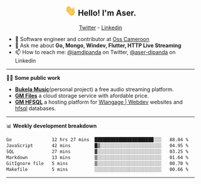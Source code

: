 <h2 align="center"> <img src="https://github.com/gabriel-TheCode/gabriel-TheCode/blob/master/gifs/Hi.gif" width="30px"> Hello! I'm Aser.</h2>
<p align="center">
  <a href="https://twitter.com/iamdipanda">Twitter</a> - 
  <a href="https://www.linkedin.com/in/aser-dipanda/">Linkedin</a>
</p>


- 🔭 Software engineer and contributor at [Oss Cameroon](https://github.com/osscameroon)
- 💬 Ask me about **Go, Mongo, Windev, Flutter, HTTP Live Streaming**
- 📫 How to reach me: [@iamdipanda](https://twitter.com/iamdipanda) on Twitter, [@aser-dipanda](https://www.linkedin.com/in/aser-dipanda/) on Linkedin

-------

👨‍💻 **Some public work**

- **[Bukela Music](https://music.bukela.co)**(personal project) a free audio streaming platform. 
- **[GM Files](https://gamesmania.io)** a cloud storage service with afordable price.
- **[GM HFSQL](https://gamesmania.io)** a hosting platform for [Wlangage | Webdev](https://pcsoft.fr/webdev/index.html) websites and [hfsql](https://pcsoft.fr/accueilpub/hfsql.htm) databases.
-------

📊 **Weekly development breakdown**

<!--START_SECTION:waka-->

```text
Go               12 hrs 27 mins  ██████████████████████░░░   88.04 %
JavaScript       42 mins         █▒░░░░░░░░░░░░░░░░░░░░░░░   04.95 %
SQL              27 mins         ▓░░░░░░░░░░░░░░░░░░░░░░░░   03.25 %
Markdown         13 mins         ▒░░░░░░░░░░░░░░░░░░░░░░░░   01.64 %
GitIgnore file   5 mins          ▒░░░░░░░░░░░░░░░░░░░░░░░░   00.70 %
Makefile         5 mins          ░░░░░░░░░░░░░░░░░░░░░░░░░   00.66 %
```

<!--END_SECTION:waka-->

-------
